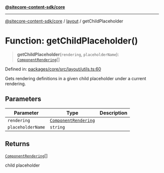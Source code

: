 [**@sitecore-content-sdk/core**](../../README.md)

***

[@sitecore-content-sdk/core](../../README.md) / [layout](../README.md) / getChildPlaceholder

# Function: getChildPlaceholder()

> **getChildPlaceholder**(`rendering`, `placeholderName`): [`ComponentRendering`](../interfaces/ComponentRendering.md)[]

Defined in: [packages/core/src/layout/utils.ts:60](https://github.com/Sitecore/xmc-jss-dev/blob/24bfb351cb3f21ca109885aec5c8f4d4d5e46084/packages/core/src/layout/utils.ts#L60)

Gets rendering definitions in a given child placeholder under a current rendering.

## Parameters

| Parameter | Type | Description |
| ------ | ------ | ------ |
| `rendering` | [`ComponentRendering`](../interfaces/ComponentRendering.md) |  |
| `placeholderName` | `string` |  |

## Returns

[`ComponentRendering`](../interfaces/ComponentRendering.md)[]

child placeholder
